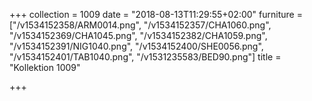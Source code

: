 +++
collection = 1009
date = "2018-08-13T11:29:55+02:00"
furniture = ["/v1534152358/ARM0014.png", "/v1534152357/CHA1060.png", "/v1534152369/CHA1045.png", "/v1534152382/CHA1059.png", "/v1534152391/NIG1040.png", "/v1534152400/SHE0056.png", "/v1534152401/TAB1040.png", "/v1531235583/BED90.png"]
title = "Kollektion 1009"

+++
